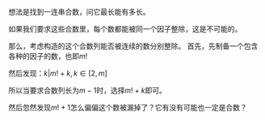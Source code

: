 想法是找到一连串合数，问它最长能有多长。

如果我们要求这些合数里，每个数都能被同一个因子整除，这是不可能的。

那么，考虑构造的这个合数列能否被连续的数分别整除。
首先，先制备一个包含各种的因子的数，也即$m!$

然后发现：$k|m!+k,k\in[2,m]$

所以当要求合数列长为$m-1$时，选择$m!+k$即可。

然后忽然发现$m!+1$怎么偏偏这个数被漏掉了？它有没有可能也一定是合数？

